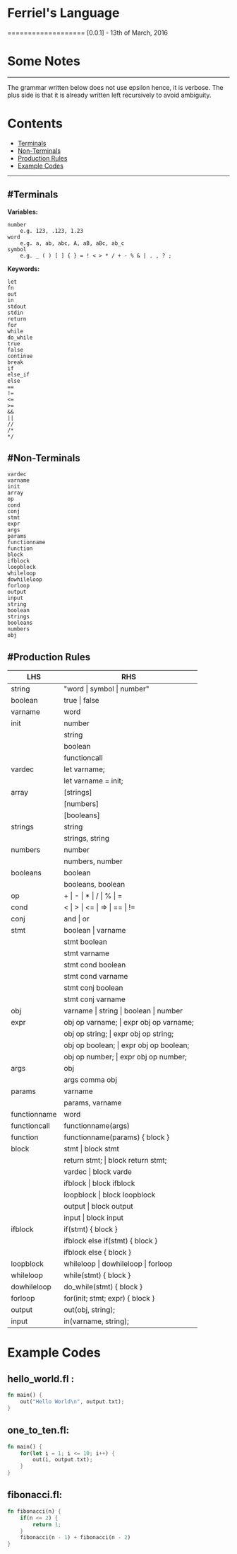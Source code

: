 # Ferriel's Language
===================
[0.0.1] - 13th of March, 2016

# Some Notes
------------
The grammar written below does not use epsilon
hence, it is verbose. The plus side is that it
is already written left recursively to avoid
ambiguity.

# Contents
- [Terminals](#terminals)
- [Non-Terminals](#non-terminals)
- [Production Rules](#production-rules)
- [Example Codes](#example-codes)

----------

#Terminals
-------------
**Variables:**
```
number
	e.g. 123, .123, 1.23
word
	e.g. a, ab, abc, A, aB, aBc, ab_c
symbol
	e.g. _ ( ) [ ] { } = ! < > * / + - % & | . , ? ;

```
**Keywords:**
```
let
fn
out
in
stdout
stdin
return
for
while
do_while
true
false
continue
break
if
else_if
else
==
!=
<=
>=
&&
||
//
/*
*/
```

#Non-Terminals
-------------
```
vardec
varname
init
array
op
cond
conj
stmt
expr
args
params
functionname
function
block
ifblock
loopblock
whileloop
dowhileloop
forloop
output
input
string
boolean
strings
booleans
numbers
obj
```

#Production Rules
--------------

|LHS | RHS|
|-----|------|
|string| "word \| symbol \| number"|
|boolean| true \| false|
|varname| word|
|init| number|
||string|
||boolean|
||functioncall|
|vardec| let varname;|
||let varname = init;|
|array| [strings]|
||[numbers]|
||[booleans]|
|strings| string|
||strings, string|
|numbers|number|
||numbers, number|
|booleans| boolean|
||booleans, boolean|
|op| \+ \| \- \| \* \| / \| % \| =|
|cond|< \| > \| <= \| => \| == \| !=|
|conj|and \| or|
|stmt| boolean \| varname |
||stmt boolean|
||stmt varname|
||stmt cond boolean|
||stmt cond varname|
||stmt conj boolean|
||stmt conj varname|
|obj| varname \| string \| boolean \| number |
|expr| obj op varname; \| expr obj op varname; |
|| obj op string; \| expr obj op string; |
|| obj op boolean; \| expr obj op boolean; |
|| obj op number; \| expr obj op number; |
|args| obj |
|| args comma obj|
|params| varname |
|| params, varname|
|functionname| word |
|functioncall| functionname(args) |
|function| functionname(params) { block } |
|block| stmt \| block stmt|
||return stmt; \| block return stmt;|
||vardec \| block varde |
||ifblock \| block ifblock |
||loopblock \| block loopblock |
||output \| block output |
||input \| block input |
|ifblock| if(stmt) { block } |
|| ifblock else if(stmt) { block } |
|| ifblock else { block } |
|loopblock| whileloop \| dowhileloop \| forloop |
|whileloop| while(stmt) { block }|
|dowhileloop| do_while(stmt) { block } |
|forloop| for(init; stmt; expr) { block }|
|output| out(obj, string); |
|input | in(varname, string); |

# Example Codes
**hello_world.fl :**
---------------------
```rust
fn main() {
    out("Hello World\n", output.txt);
}
```
**one_to_ten.fl:**
---------------------
```rust
fn main() {
    for(let i = 1; i <= 10; i++) {
        out(i, output.txt);
    }
}
```
**fibonacci.fl:**
---------------------
```rust
fn fibonacci(n) {
    if(n <= 2) {
        return 1;
    }
    fibonacci(n - 1) + fibonacci(n - 2)
}
```
